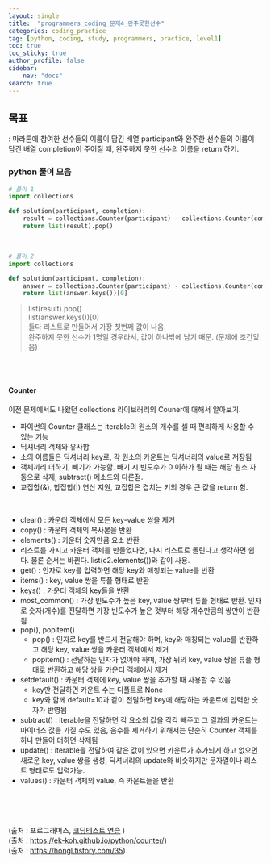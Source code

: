 ```yaml
---
layout: single
title:  "programmers_coding_문제4_완주못한선수"
categories: coding_practice
tag: [python, coding, study, programmers, practice, level1]
toc: true
toc_sticky: true
author_profile: false
sidebar:
    nav: "docs"
search: true
---
```



## 목표     
: 마라톤에 참여한 선수들의 이름이 담긴 배열 participant와 완주한 선수들의 이름이 담긴 배열 completion이 주어질 때, 완주하지 못한 선수의 이름을 return 하기.



### python 풀이 모음


```python
# 풀이 1
import collections 

def solution(participant, completion): 
    result = collections.Counter(participant) - collections.Counter(completion) 
    return list(result).pop()
```

<br>

```python
# 풀이 2
import collections

def solution(participant, completion):
    answer = collections.Counter(participant) - collections.Counter(completion)
    return list(answer.keys())[0]
```


> list(result).pop()    
> list(answer.keys())[0]      
둘다 리스트로 만들어서 가장 첫번째 값이 나옴.      
완주하지 못한 선수가 1명일 경우라서, 값이 하나밖에 남기 때문. (문제에 조건있음)

<br>
<br>

#### Counter
이전 문제에서도 나왔던 collections 라이브러리의 Couner에 대해서 알아보기.

- 파이썬의 Counter 클래스는 iterable의 원소의 개수를 셀 때 편리하게 사용할 수 있는 기능
- 딕셔너리 객체와 유사함
- 소의 이름들은 딕셔너리 key로, 각 원소의 카운트는 딕셔너리의 value로 저장됨
- 객체끼리 더하기, 빼기가 가능함. 빼기 시 빈도수가 0 이하가 될 때는 해당 원소 자동으로 삭제, subtract() 메소드와 다른점.
- 교집합(&#38;), 합집합(&#124;) 연산 지원, 교집합은 겹치는 키의 경우 큰 값을 return 함.


<br>


  - clear() : 카운터 객체에서 모든 key-value 쌍을 제거    
  - copy() : 카운터 객체의 복사본을 반환
  - elements() : 카운터 숫자만큼 요소 반환
  - 리스트를 가지고 카운터 객체를 만들었다면, 다시 리스트로 돌린다고 생각하면 쉽다. 물론 순서는 바뀐다. list(c2.elements())와 같이 사용.
  - get() : 인자로 key를 입력하면 해당 key와 매칭되는 value를 반환
  - items() : key, value 쌍을 튜플 형태로 반환
  - keys() : 카운터 객체의 key들을 반환
  - most_common() : 가장 빈도수가 높은 key, value 쌍부터 튜플 형태로 반환. 인자로 숫자(개수)를 전달하면 가장 빈도수가 높은 것부터 해당 개수만큼의 쌍만이 반환됨
  - pop(), popitem()
    - pop() : 인자로 key를 반드시 전달해야 하며, key와 매칭되는 value를 반환하고 해당 key, value 쌍을 카운터 객체에서 제거     
    - popitem() : 전달하는 인자가 없어야 하며, 가장 뒤의 key, value 쌍을 튜플 형태로 반환하고 해당 쌍을 카운터 객체에서 제거     
  - setdefault() : 카운터 객체에 key, value 쌍을 추가할 때 사용할 수 있음
    - key만 전달하면 카운트 수는 디폴트로 None
    - key와 함께 default=10과 같이 전달하면 key에 해당하는 카운트에 입력한 숫자가 반영됨
  - subtract() : iterable을 전달하면 각 요소의 값을 각각 빼주고 그 결과의 카운트는 마이너스 값을 가질 수도 있음, 음수를 제거하기 위해서는 단순히 Counter 객체를 하나 만들어 더하면 삭제됨 
  - update() : iterable을 전달하여 같은 값이 있으면 카운트가 추가되게 하고 없으면 새로운 key, value 쌍을 생성, 딕셔너리의 update와 비슷하지만 문자열이나 리스트 형태로도 입력가능.
  - values() : 카운터 객체의 value, 즉 카운트들을 반환

<br>
<br>
<br>


(출처 : 프로그래머스, [코딩테스트 연습](https://programmers.co.kr/learn/challenges) )     
(출처 : https://ek-koh.github.io/python/counter/)    
(출처 : https://hongl.tistory.com/35)
